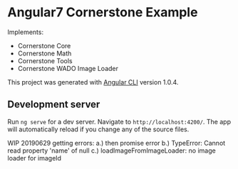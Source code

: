 # Angular7 Cornerstone Example


Implements:

  - Cornerstone Core
  - Cornerstone Math
  - Cornerstone Tools
  - Cornerstone WADO Image Loader

This project was generated with [Angular CLI](https://github.com/angular/angular-cli) version 1.0.4.

## Development server

Run `ng serve` for a dev server. Navigate to `http://localhost:4200/`. The app will automatically reload if you change any of the source files.


WIP 20190629
getting errors:
a.) then promise error
b.) TypeError: Cannot read property 'name' of null
c.) loadImageFromImageLoader: no image loader for imageId
